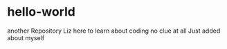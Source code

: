 # hello-world
another Repository
Liz here to learn about coding no clue at all
Just added about myself 
